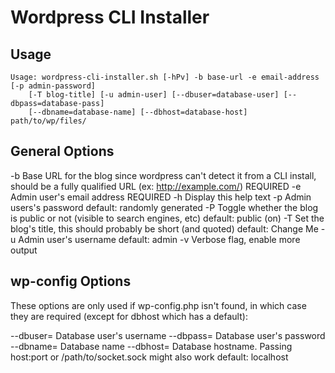 Wordpress CLI Installer
=======================

Usage
-----
    Usage: wordpress-cli-installer.sh [-hPv] -b base-url -e email-address [-p admin-password]
        [-T blog-title] [-u admin-user] [--dbuser=database-user] [--dbpass=database-pass]
        [--dbname=database-name] [--dbhost=database-host] path/to/wp/files/
    
General Options
---------------
-b <base-url>
    Base URL for the blog since wordpress can't detect it from a CLI
    install, should be a fully qualified URL (ex: http://example.com/)
    REQUIRED
-e <email-address>
    Admin user's email address
    REQUIRED
-h
    Display this help text
-p <admin-password>
    Admin users's password
    default: randomly generated
-P
    Toggle whether the blog is public or not (visible to search engines, etc)
    default: public (on)
-T <blog-title>
    Set the blog's title, this should probably be short (and quoted)
    default: Change Me
-u <admin-user>
    Admin user's username
    default: admin
-v
    Verbose flag, enable more output
    
wp-config Options
-----------------

These options are only used if wp-config.php isn't found, in which case they are required (except for dbhost which has a default):

--dbuser=<database-user>
    Database user's username
--dbpass=<database-pass>
    Database user's password
--dbname=<database-name>
    Database name
--dbhost=<database-host>
    Database hostname. Passing host:port or /path/to/socket.sock might also
    work
    default: localhost
